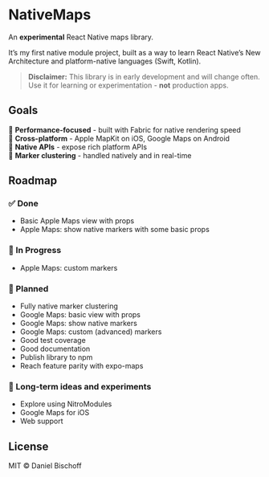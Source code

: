 # NativeMaps

An **experimental** React Native maps library.

It’s my first native module project, built as a way to learn React Native’s New Architecture and platform-native languages (Swift, Kotlin).

> **Disclaimer:** This library is in early development and will change often.  
> Use it for learning or experimentation - **not** production apps.

## Goals

🚀 **Performance-focused** - built with Fabric for native rendering speed  
🍏 **Cross-platform** - Apple MapKit on iOS, Google Maps on Android  
🔌 **Native APIs** - expose rich platform APIs  
📍 **Marker clustering** - handled natively and in real-time

## Roadmap

### ✅ Done

- Basic Apple Maps view with props
- Apple Maps: show native markers with some basic props

### 🚧 In Progress

- Apple Maps: custom markers

### 📅 Planned

- Fully native marker clustering
- Google Maps: basic view with props
- Google Maps: show native markers
- Google Maps: custom (advanced) markers
- Good test coverage
- Good documentation
- Publish library to npm
- Reach feature parity with expo-maps

### 🧪 Long-term ideas and experiments

- Explore using NitroModules
- Google Maps for iOS
- Web support

## License

MIT © Daniel Bischoff
